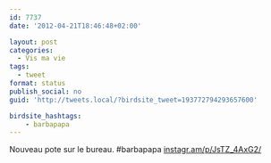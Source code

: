 ```yaml
---
id: 7737
date: '2012-04-21T18:46:48+02:00'

layout: post
categories:
  - Vis ma vie
tags:
  - tweet
format: status
publish_social: no
guid: 'http://tweets.local/?birdsite_tweet=193772794293657600'

birdsite_hashtags:
    - barbapapa
---
```


Nouveau pote sur le bureau. #barbapapa [instagr.am/p/JsTZ\_4AxG2/](http://instagr.am/p/JsTZ_4AxG2/)